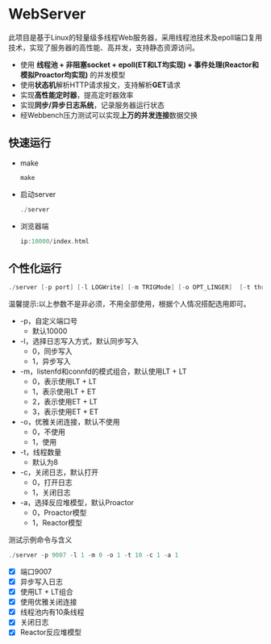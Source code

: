 WebServer
===============
此项目是基于Linux的轻量级多线程Web服务器，采用线程池技术及epoll端口复用技术，实现了服务器的高性能、高并发，支持静态资源访问。

* 使用 **线程池 + 非阻塞socket + epoll(ET和LT均实现) + 事件处理(Reactor和模拟Proactor均实现)** 的并发模型
* 使用**状态机**解析HTTP请求报文，支持解析**GET**请求
* 实现**高性能定时器**，提高定时器效率
* 实现**同步/异步日志系统**，记录服务器运行状态
* 经Webbench压力测试可以实现**上万的并发连接**数据交换

快速运行
------------

* make
    ```C++
    make
    ```
* 启动server

    ```C++
    ./server
    ```
* 浏览器端

    ```C++
    ip:10000/index.html
    ```

个性化运行
------

```C++
./server [-p port] [-l LOGWrite] [-m TRIGMode] [-o OPT_LINGER]  [-t thread_num] [-c close_log] [-a actor_model]
```

温馨提示:以上参数不是非必须，不用全部使用，根据个人情况搭配选用即可。

* -p，自定义端口号
	* 默认10000
* -l，选择日志写入方式，默认同步写入
	* 0，同步写入
	* 1，异步写入
* -m，listenfd和connfd的模式组合，默认使用LT + LT
	* 0，表示使用LT + LT
	* 1，表示使用LT + ET
    * 2，表示使用ET + LT
    * 3，表示使用ET + ET
* -o，优雅关闭连接，默认不使用
	* 0，不使用
	* 1，使用
* -t，线程数量
	* 默认为8
* -c，关闭日志，默认打开
	* 0，打开日志
	* 1，关闭日志
* -a，选择反应堆模型，默认Proactor
	* 0，Proactor模型
	* 1，Reactor模型

测试示例命令与含义

```C++
./server -p 9007 -l 1 -m 0 -o 1 -t 10 -c 1 -a 1
```

- [x] 端口9007
- [x] 异步写入日志
- [x] 使用LT + LT组合
- [x] 使用优雅关闭连接
- [x] 线程池内有10条线程
- [x] 关闭日志
- [x] Reactor反应堆模型